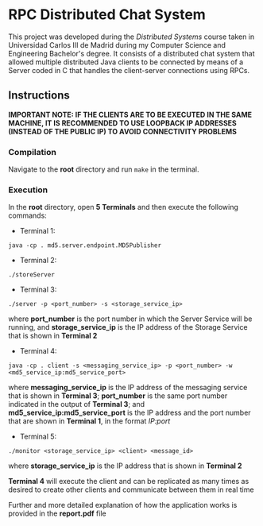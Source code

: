 # RPC Distributed Chat System

This project was developed during the _Distributed Systems_ course taken in Universidad Carlos III de Madrid during my Computer Science and Engineering Bachelor's degree. It consists of a distributed chat system that allowed multiple distributed Java clients to be connected by means of a Server coded in C that handles the client-server connections using RPCs.

## Instructions

__IMPORTANT NOTE: IF THE CLIENTS ARE TO BE EXECUTED IN THE SAME MACHINE, IT IS RECOMMENDED TO USE LOOPBACK IP ADDRESSES (INSTEAD OF THE PUBLIC IP) TO AVOID CONNECTIVITY PROBLEMS__

### Compilation

Navigate to the __root__ directory and run ``make`` in the terminal. 


### Execution

In the __root__ directory, open __5 Terminals__ and then execute the following commands:

* Terminal 1:
```
java -cp . md5.server.endpoint.MD5Publisher
```

* Terminal 2: 
```
./storeServer
```

* Terminal 3: 
```
./server -p <port_number> -s <storage_service_ip>
```
where __port_number__ is the port number in which the Server Service will be running, and __storage_service_ip__ is the IP address of the Storage Service that is shown in __Terminal 2__

* Terminal 4: 
```
java -cp . client -s <messaging_service_ip> -p <port_number> -w <md5_service_ip:md5_service_port>
```
where __messaging_service_ip__ is the IP address of the messaging service that is shown in __Terminal 3__; __port_number__ is the same port number indicated in the output of __Terminal 3__; and __md5_service_ip:md5_service_port__ is the IP address and the port number that are shown in __Terminal 1__, in the format _IP:port_

* Terminal 5:
```
./monitor <storage_service_ip> <client> <message_id>
```
where __storage_service_ip__ is the IP address that is shown in __Terminal 2__

__Terminal 4__ will execute the client and can be replicated as many times as desired to create other clients and communicate between them in real time



Further and more detailed explanation of how the application works is provided in the __report.pdf__ file
